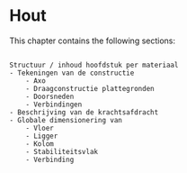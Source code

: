# Hout

This chapter contains the following sections:

```{tableofcontents}
```

```{Note}
Structuur / inhoud hoofdstuk per materiaal
- Tekeningen van de constructie
    - Axo
    - Draagconstructie plattegronden
    - Doorsneden
    - Verbindingen
- Beschrijving van de krachtsafdracht
- Globale dimensionering van
    - Vloer
    - Ligger
    - Kolom
    - Stabiliteitsvlak
    - Verbinding
```